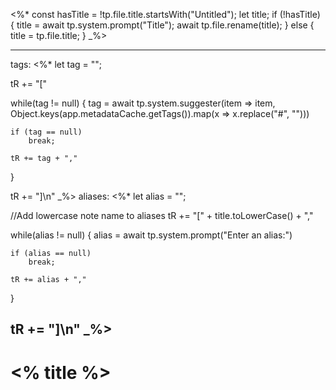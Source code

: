 <%*
const hasTitle = !tp.file.title.startsWith("Untitled");
let title;
if (!hasTitle) {
  title = await tp.system.prompt("Title");
  await tp.file.rename(title);
} else {
  title = tp.file.title;
}
_%>

---
tags: <%*
let tag = "";

tR += "["

while(tag != null)
{
	tag = await tp.system.suggester(item => item, Object.keys(app.metadataCache.getTags()).map(x => x.replace("#", "")))

	if (tag == null)
		break;
	
	tR += tag + ","
}

tR += "]\n"
_%>
aliases: <%*
let alias = "";

//Add lowercase note name to aliases
tR += "[" + title.toLowerCase() + ","

while(alias != null)
{
	alias = await tp.system.prompt("Enter an alias:")

	if (alias == null)
		break;
	
	tR += alias + ","
}

tR += "]\n"
_%>
---
# <% title %>